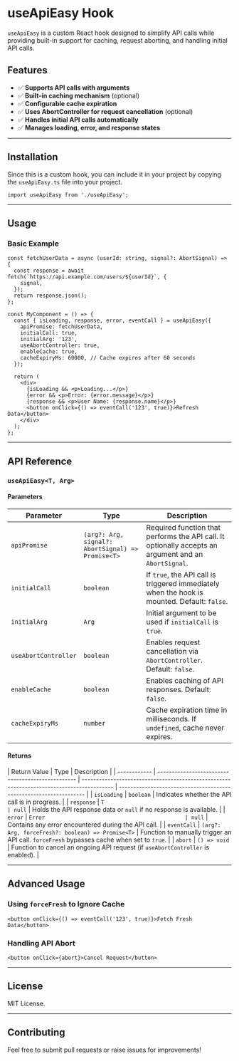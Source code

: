 # useApiEasy Hook

`useApiEasy` is a custom React hook designed to simplify API calls while providing built-in support for caching, request aborting, and handling initial API calls.

## Features

- ✅ **Supports API calls with arguments**
- ✅ **Built-in caching mechanism** (optional)
- ✅ **Configurable cache expiration**
- ✅ **Uses AbortController for request cancellation** (optional)
- ✅ **Handles initial API calls automatically**
- ✅ **Manages loading, error, and response states**

---

## Installation

Since this is a custom hook, you can include it in your project by copying the `useApiEasy.ts` file into your project.

```tsx
import useApiEasy from './useApiEasy';
```

---

## Usage

### Basic Example

```tsx
const fetchUserData = async (userId: string, signal?: AbortSignal) => {
  const response = await fetch(`https://api.example.com/users/${userId}`, {
    signal,
  });
  return response.json();
};

const MyComponent = () => {
  const { isLoading, response, error, eventCall } = useApiEasy({
    apiPromise: fetchUserData,
    initialCall: true,
    initialArg: '123',
    useAbortController: true,
    enableCache: true,
    cacheExpiryMs: 60000, // Cache expires after 60 seconds
  });

  return (
    <div>
      {isLoading && <p>Loading...</p>}
      {error && <p>Error: {error.message}</p>}
      {response && <p>User Name: {response.name}</p>}
      <button onClick={() => eventCall('123', true)}>Refresh Data</button>
    </div>
  );
};
```

---

## API Reference

### `useApiEasy<T, Arg>`

#### **Parameters**

| Parameter            | Type                                              | Description                                                                                           |
| -------------------- | ------------------------------------------------- | ----------------------------------------------------------------------------------------------------- |
| `apiPromise`         | `(arg?: Arg, signal?: AbortSignal) => Promise<T>` | Required function that performs the API call. It optionally accepts an argument and an `AbortSignal`. |
| `initialCall`        | `boolean`                                         | If `true`, the API call is triggered immediately when the hook is mounted. Default: `false`.          |
| `initialArg`         | `Arg`                                             | Initial argument to be used if `initialCall` is `true`.                                               |
| `useAbortController` | `boolean`                                         | Enables request cancellation via `AbortController`. Default: `false`.                                 |
| `enableCache`        | `boolean`                                         | Enables caching of API responses. Default: `false`.                                                   |
| `cacheExpiryMs`      | `number`                                          | Cache expiration time in milliseconds. If `undefined`, cache never expires.                           |

#### **Returns**

| Return Value | Type                                              | Description                                                                               |
| ------------ | ------------------------------------------------- | ----------------------------------------------------------------------------------------- | ------------------------------------------------------------------ |
| `isLoading`  | `boolean`                                         | Indicates whether the API call is in progress.                                            |
| `response`   | `T                                                | null`                                                                                     | Holds the API response data or `null` if no response is available. |
| `error`      | `Error                                            | null`                                                                                     | Contains any error encountered during the API call.                |
| `eventCall`  | `(arg?: Arg, forceFresh?: boolean) => Promise<T>` | Function to manually trigger an API call. `forceFresh` bypasses cache when set to `true`. |
| `abort`      | `() => void`                                      | Function to cancel an ongoing API request (if `useAbortController` is enabled).           |

---

## Advanced Usage

### **Using `forceFresh` to Ignore Cache**

```tsx
<button onClick={() => eventCall('123', true)}>Fetch Fresh Data</button>
```

### **Handling API Abort**

```tsx
<button onClick={abort}>Cancel Request</button>
```

---

## License

MIT License.

---

## Contributing

Feel free to submit pull requests or raise issues for improvements!
